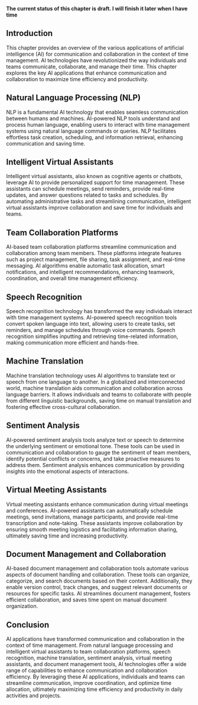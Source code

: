 **The current status of this chapter is draft. I will finish it later when I have time**

Introduction
------------

This chapter provides an overview of the various applications of artificial intelligence (AI) for communication and collaboration in the context of time management. AI technologies have revolutionized the way individuals and teams communicate, collaborate, and manage their time. This chapter explores the key AI applications that enhance communication and collaboration to maximize time efficiency and productivity.

Natural Language Processing (NLP)
---------------------------------

NLP is a fundamental AI technology that enables seamless communication between humans and machines. AI-powered NLP tools understand and process human language, enabling users to interact with time management systems using natural language commands or queries. NLP facilitates effortless task creation, scheduling, and information retrieval, enhancing communication and saving time.

Intelligent Virtual Assistants
------------------------------

Intelligent virtual assistants, also known as cognitive agents or chatbots, leverage AI to provide personalized support for time management. These assistants can schedule meetings, send reminders, provide real-time updates, and answer questions related to tasks and schedules. By automating administrative tasks and streamlining communication, intelligent virtual assistants improve collaboration and save time for individuals and teams.

Team Collaboration Platforms
----------------------------

AI-based team collaboration platforms streamline communication and collaboration among team members. These platforms integrate features such as project management, file sharing, task assignment, and real-time messaging. AI algorithms enable automatic task allocation, smart notifications, and intelligent recommendations, enhancing teamwork, coordination, and overall time management efficiency.

Speech Recognition
------------------

Speech recognition technology has transformed the way individuals interact with time management systems. AI-powered speech recognition tools convert spoken language into text, allowing users to create tasks, set reminders, and manage schedules through voice commands. Speech recognition simplifies inputting and retrieving time-related information, making communication more efficient and hands-free.

Machine Translation
-------------------

Machine translation technology uses AI algorithms to translate text or speech from one language to another. In a globalized and interconnected world, machine translation aids communication and collaboration across language barriers. It allows individuals and teams to collaborate with people from different linguistic backgrounds, saving time on manual translation and fostering effective cross-cultural collaboration.

Sentiment Analysis
------------------

AI-powered sentiment analysis tools analyze text or speech to determine the underlying sentiment or emotional tone. These tools can be used in communication and collaboration to gauge the sentiment of team members, identify potential conflicts or concerns, and take proactive measures to address them. Sentiment analysis enhances communication by providing insights into the emotional aspects of interactions.

Virtual Meeting Assistants
--------------------------

Virtual meeting assistants enhance communication during virtual meetings and conferences. AI-powered assistants can automatically schedule meetings, send invitations, manage participants, and provide real-time transcription and note-taking. These assistants improve collaboration by ensuring smooth meeting logistics and facilitating information sharing, ultimately saving time and increasing productivity.

Document Management and Collaboration
-------------------------------------

AI-based document management and collaboration tools automate various aspects of document handling and collaboration. These tools can organize, categorize, and search documents based on their content. Additionally, they enable version control, track changes, and suggest relevant documents or resources for specific tasks. AI streamlines document management, fosters efficient collaboration, and saves time spent on manual document organization.

Conclusion
----------

AI applications have transformed communication and collaboration in the context of time management. From natural language processing and intelligent virtual assistants to team collaboration platforms, speech recognition, machine translation, sentiment analysis, virtual meeting assistants, and document management tools, AI technologies offer a wide range of capabilities to enhance communication and collaboration efficiency. By leveraging these AI applications, individuals and teams can streamline communication, improve coordination, and optimize time allocation, ultimately maximizing time efficiency and productivity in daily activities and projects.
